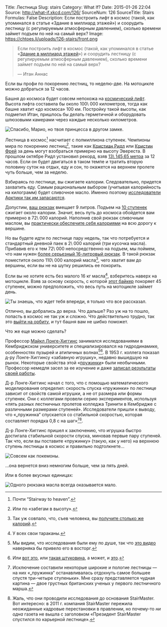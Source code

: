 Title: Лестница
Slug: stairs
Category: What If?
Date: 2015-01-26 22:04
Source: http://what-if.xkcd.com/126/
SourceNum: 126
SourceTitle: Stairs
Formulas: False
Description: Если построить лифт в космос (такой, как упоминался в статье «Здание в миллиард этажей») и соорудить лестницу (с регулируемым атмосферным давлением), сколько времени займет подъем по ней на самый верх?
Image: https://chtoes.li/uploads/126-stairs/front.png


> Если построить лифт в космос (такой, как упоминался в статье «[Здание в миллиард этажей](https://chtoes.li/billion-story-building/)») и соорудить лестницу (с регулируемым атмосферным давлением), сколько времени займет подъем по ней на самый верх?
>
> — Итан Аннас

Если вы профи по покорению лестниц, то неделю-две. На мотоцикле можно добраться за 12 часов.

Башня до космоса будет совсем непохожа на [космический лифт](https://ru.wikipedia.org/wiki/Космический_лифт). Высота лифта составила бы около 100\ 000 километров, тогда как башне хватит «до космоса» 100 км. Постройку такой высоты, как подметил Итан, пришлось бы делать герметичной и оборудовать шлюзовыми камерами через каждые несколько километров.

![](/uploads/126-stairs/stairs_ru.png "Спасибо, Марио, но твоя принцесса в другом замке.")

Лестница в космос[^1] насчитает с полмиллиона ступенек. Чемпионы мира по покорению лестниц[^2], такие как [Кристиан Ридл](http://stairsport.com/12h-stair-climbing-world-record-attempt-by-christian-riedl/) или [Кристин Фрей](http://www.kristinfrey.com/) за день могут взобраться примерно на высоту Эвереста. В прошлом октябре Ридл установил рекорд, взяв [13\ 145,65 метра](http://www.guinnessworldrecords.com/world-records/stair-climbing-vertical-height-%2812-hours%29) за 12 часов. Если он будет двигаться в таком темпе и тратить вторую половину суток на отдых, еду и сон, то окажется на верхнем пролете чуть больше, чем за неделю.

[^1]: Почти “Stairway to heaven”.
[^2]: Или по «забегам в высоту».

Взбираясь по лестнице, вы сжигаете калории. Следовательно, придется захватить еду. Самым рациональным выбором (учитывая калорийность на килограмм) будет сливочное масло. Именно поэтому [исследователи Арктики так им запасаются](http://abcnews.go.com/Technology/GlobalWarming/story?id=4853093).

Допустим, [ваш рюкзак](http://www.amazon.co.uk/Disney-Frozen-Childrens-Multicoloured-FROZEN001018/dp/B00O2EO8XU) вмещает 9 литров. Подъем на [10 ступенек](http://journals.lww.com/acsm-msse/pages/articleviewer.aspx?year=2002&issue=04000&article=00021&type=abstract) сжигает около калории. Значит, весь путь до космоса обойдется вам примерно в 72\ 000 калорий. Наполнив свой рюкзак сливочным маслом, вы [практически обеспечите себя калориями](http://www.wolframalpha.com/input/?i=9+liters+of+butter) на всю дорогу к вершине.

Но вы будете идти по лестнице пару недель, так что потребуется и стандартный дневной паек в 2\ 000 калорий (три кусочка масла). Прибавив его к тем 72\ 000 непосредственно на подъем, мы поймем, что нам нужен [более серьезный 16-литровый рюкзак](http://www.disneystore.com/anna-and-elsa-backpack-for-girls-personalizable/mp/1367267/1000290/). В такой рюкзак поместится около 110\ 000 калорий масла[^3], чего хватит вам до вершины, если вы не на шутку решились ее покорить.

[^3]: Так уж совпало, что, съев человека, вы [получите столько же калорий](http://www.topatoco.com/merchant.mvc?Screen=PROD&Product_Code=QW-PERSON).

Если вы не хотите есть без малого 16 кг масла[^4], взберитесь наверх на мотоцикле. Взяв за основу скорость, с которой [этот байкер](https://www.youtube.com/watch?v=k8CZiqEjQDk) покоряет 45 ступенек, можно предположить, что весь путь на мотоцикле займет день.

[^4]: У всех свои тараканы.

![](/uploads/126-stairs/options_ru.png "Ты знаешь, что ждет тебя впереди, я только что все рассказал.")

Отлично, вы добрались до верха. Что дальше? Раз уж на то пошло, попасть в космос не так уж и сложно. Что действительно трудно, так это [выйти на орбиту](https://chtoes.li/orbital-speed/), и тут башня вам не шибко поможет.

Что же еще можно сделать?

Профессор [Майкл Лонге-Хиггинс](http://noc.ac.uk/about-us/history/national-oceanography-centre-southampton/influential-scientists/professor-michael-s) занимался исследованиями в Кембриджском университете и специализировался на гидродинамике, особенностях пузырей и атипичных волнах[^5][^6]. В 1953 г. коллега показал д-ру Лонге-Хиггинсу «забавную игрушку», недавно вышедшую на рынок. Некоторые свойства этой «[пружинки](https://ru.wikipedia.org/wiki/Слинки)» были необычными. Профессор немедля засел за ее изучение и даже [записал результаты своей работы](http://www2.eng.cam.ac.uk/~hemh/TV/On_Slinky_the_dynamics_of_a_loose_heavy_spring.pdf).

[^5]: Мы видим, что исследования были ему по душе, так что [это видео](https://www.youtube.com/watch?v=p70s1BNvBXI) наверняка бы привело его в восторг.
[^6]: Или [вот это](https://www.youtube.com/watch?v=711bZ_pLusQ), или [такая штуковина](https://www.kickstarter.com/projects/creatableslabs/project-nesm-never-ending-slinky-machine), а может, и [это](https://www.youtube.com/watch?v=JwohMl9Toww).

Д-р Лонге-Хиггинс начал с того, что с помощью математического моделирования определил: скорость спуска «пружинки» по лестнице зависит от свойств самой игрушки, а не от размера или формы ступенек. Они с коллегами провели серию экспериментов, используя «пять разных лестничных пролетов колледжа Тринити в Кембридже с различными размерами ступеней». Исследователи пришли к выводу, что «„пружинка“ спускается со стабильной скоростью, которая составляет порядка 0,8 с на шаг»[^7][^8].

[^7]: Исключение составили некоторые широкие и пологие лестницы — на них «„пружинка“ останавливалась отдохнуть самое большее спустя три-четыре ступеньки». Мне сразу представляется чудная картина — двое грустных британских ученых у первого лестничного марша.
[^8]: Жаль, что они проводили исследования до основания StairMaster. Вот интересно: в 2011 г. компания StairMaster пережила неожиданные кадровые перестановки в правлении, но почему-то *ни одна* газета не вышла с заголовком «Президент StairMaster спустился по карьерной лестнице».

Д-р Лонге-Хиггинс пришел к заключению, что игрушка быстро достигала стабильной скорости спуска, миновав первые пару ступеней. Так что, если вы поставите «пружинку» (такую, как у него) на верхнюю ступень лестницы в космос и правильно подтолкнете…

![](/uploads/126-stairs/slink_ru.png "Совсем как покемоны.")

…она вернется вниз немногим больше, чем за пять дней.

Или в более вкусных единицах:

![](/uploads/126-stairs/butter_ru.png "Одного рюкзака масла всегда оказывается мало.")
